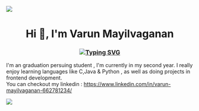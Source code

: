 
<!-- <img src="https://github.com/MettaSurendhar/MettaSurendhar/blob/main/banner%20image/github%20banner%204.png" /> -->

![](https://i.imgur.com/waxVImv.png)

<h1 align="center">Hi 👋, I'm Varun Mayilvaganan</h1>



<h3 align="center">

[![Typing SVG](https://readme-typing-svg.herokuapp.com?color=40EDF7&lines=An+Aspiring+learner+and+developer+🧑‍💻)](https://git.io/typing-svg)

</h3>


I'm an graduation persuing student , I'm currently in my second year. I really enjoy learning languages like C,Java & Python , as well as  doing projects in frontend development.<br>
You can checkout my linkedin : https://www.linkedin.com/in/varun-mayilvaganan-662781234/

![](https://i.imgur.com/waxVImv.png)

<!--## Languages and Tools :

<p align="left"> 
  <a href="https://getbootstrap.com" target="_blank" rel="noreferrer"> 
    <img src="https://raw.githubusercontent.com/devicons/devicon/master/icons/bootstrap/bootstrap-plain-wordmark.svg" alt="bootstrap" width="40" height="40"/> 
  </a> 
  <a href="https://www.w3.org/html/" target="_blank" rel="noreferrer"> 
    <img src="https://raw.githubusercontent.com/devicons/devicon/master/icons/html5/html5-original-wordmark.svg" alt="html5" width="40" height="40"/> 
  </a> 
  <a href="https://www.w3schools.com/css/" target="_blank" rel="noreferrer"> 
    <img src="https://raw.githubusercontent.com/devicons/devicon/master/icons/css3/css3-original-wordmark.svg" alt="css3" width="40" height="40"/> 
  </a> 
  <a href="https://www.python.org" target="_blank" rel="noreferrer"> 
    <img src="https://raw.githubusercontent.com/devicons/devicon/master/icons/python/python-original.svg" alt="python" width="40" height="40"/> 
  </a>
  <a href="https://git-scm.com/" target="_blank" rel="noreferrer">
    <img src="https://www.vectorlogo.zone/logos/git-scm/git-scm-icon.svg" alt="git" width="40" height="40"/> 
  </a>
  <a href="https://www.canva.com/" target="_blank" rel="noreferrer">
    <img src="https://www.vectorlogo.zone/logos/canva/canva-icon.svg" alt="canva" width="40" height="40"/> 
  </a>
  <a href="https://code.visualstudio.com/" target="_blank" rel="noreferrer">
    <img src="https://www.vectorlogo.zone/logos/visualstudio_code/visualstudio_code-icon.svg" alt="vscode" width="40" height="40"/> 
  </a>
  <a href="https://github.com/" target="_blank" rel="noreferrer">
    <img src="https://www.vectorlogo.zone/logos/github/github-icon.svg" alt="github" width="40" height="40"/> 
  </a>
</p>>

----

<p align="center"> 
  <img width="180px" src="https://komarev.com/ghpvc/?username=Varun Mayilvaganan&label=Profile%20views&color=0e75b6&style=flat" alt="Varun Mayilvaganan" /> 
</p>

----


